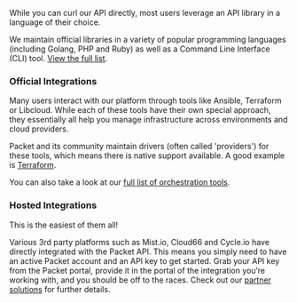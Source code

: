 <!-- <meta>
{
    "title":"Integrations & Libraries ",
    "description":"A quick look at our various API integrations.",
    "tag":["API", "Integrations", "Libraries"],
    "seo-title": "Cloud Integration Tools - Packet Developer Docss",
    "seo-description": "A quick look at our various API integrations.",
    "og-title": "Integrations & Libraries",
    "og-description": "A quick look at our various API integrations."
}
</meta> -->

While you can curl our API directly, most users leverage an API library in a language of their choice.

We maintain official libraries in a variety of popular programming languages (including Golang, PHP and Ruby) as well as a Command Line Interface (CLI) tool. [View the full list](https://www.packet.com/developers/libraries/).

### Official Integrations

Many users interact with our platform through tools like Ansible, Terraform or Libcloud.  While each of these tools have their own special approach, they essentially all help you manage infrastructure across environments and cloud providers.

Packet and its community maintain drivers (often called 'providers') for these tools, which means there is native support available. A good example is [Terraform](https://www.terraform.io/docs/providers/packet/).

You can also take a look at our [full list of orchestration tools](https://www.packet.com/developers/integrations/).

### Hosted Integrations

This is the easiest of them all!

Various 3rd party platforms such as Mist.io, Cloud66 and Cycle.io have directly integrated with the Packet API. This means you simply need to have an active Packet account and an API key to get started. Grab your API key from the Packet portal, provide it in the portal of the integration you’re working with, and you should be off to the races. Check out our [partner solutions](https://www.packet.com/resources/partners/) for further details.
